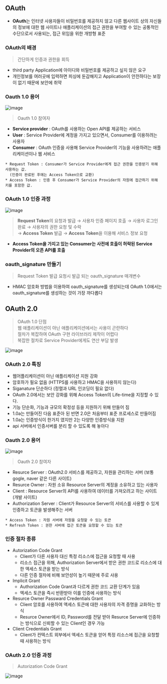 ## OAuth
* **OAuth**는 인터넷 사용자들이 비밀번호를 제공하지 않고 다른 웹사이트 상의 자신들의 정보에 대한 웹 사이트나 애플리케이션의 접근 권한을 부여할 수 있는 공통적인 수단으로서 사용되는, 접근 위임을 위한 개방형 표준
### OAuth의 배경
> 간단하게 인증과 권한을 회득
* third party Application에 아이디와 비밀번호를 제공하고 싶지 않은 요구
* 개인정보를 여러곳에 입력하면 피싱에 둔감해지고 Application이 안전하다는 보장이 없기 때문에 보안에 취약
### Oauth 1.0 용어
![image](https://user-images.githubusercontent.com/102463200/198908308-c62e06d5-22e4-49a0-bc98-d68c798c10b8.png)
> Oauth 1.0 참여자  
* **Service provider** : OAuth를 사용하는 Open API를 제공하는 서비스
* **User** : Service Provider에 계정을 가지고 있으면서, Consumer를 이용하려는 사용자
* **Consumer** : OAuth 인증을 사용해 Service Provider의 기능을 사용하려는 애플리케이션이나 웹 서비스
```
* Request Token : Consumer가 Service Provider에게 접근 권한을 인증받기 위해 사용하는 값.   
  (인증이 완료된 후에는 Access Token으로 교환)
* Access Token : 인증 후 Consumer가 Service Provider의 자원에 접근하기 위해 키를 포함한 값.
```
### OAuth 1.0 인증 과정
![image](https://user-images.githubusercontent.com/102463200/198912658-2e563274-2d5c-4f5d-aebd-9c9bd9cadea4.png)

> **Request Token**의 요청과 발급 → 사용자 인증 페이지 호출 → 사용자 로그인 완료 → 사용자의 권한 요청 및 수락  
> → **Access Token** 발급 → **Access Token**을 이용해 서비스 정보 요청
* **Access Token을 가지고 있는 Consumer는 사전에 호출이 허락된 Service Provider의 오픈 API를 호출**
### oauth_signature 만들기
> Request Token 발급 요청시 발급 되는 oauth_signature 매개변수
* HMAC 암호화 방법을 이용하여 oauth_signature를 생성되는데 OAuth 1.0에서는 oauth_signature를 생성하는 것이 가장 까다롭다
## OAuth 2.0
> OAuth 1.0 단점  
> 웹 애플리케이션이 아닌 애플리케이션에서는 사용이 곤란하다  
> 절차가 복잡하여 OAuth 구현 라이브러리 제작이 어렵다  
> 복잡한 절차로 Service Provider에게도 연산 부담 발생  

![image](https://user-images.githubusercontent.com/102463200/198911779-2fec867e-1117-40cd-9331-5209484aac1c.png)
### OAuth 2.0 특징
* 웹어플리케이션이 아닌 애플리케이션 지원 강화
* 암호하가 필요 없음 (HTTPS를 사용하고 HMAC을 사용하지 않는다)
* Siganature 단순하다 (정렬과 URL 인코딩이 필요 없다)
* OAuth 2.0에서는 보안 강화를 위해 Access Token의 Life-time을 지정할 수 있다.
* 기능 단순화, 기능과 규모의 확정성 등을 지원하기 위해 만들어 짐
* 1.0a는 만들어진 다음 표준아 된 반면 2.0은 처음부터 표준 프로세스로 만들어짐
* 1.0a는 인증방식이 한가지 였지만 2는 다양한 인증방식을 지원
* api 서버에서 인증서버를 분리 할 수 있도록 해 놓아다
### Oauth 2.0 용어
![image](https://user-images.githubusercontent.com/102463200/198912837-168d58e5-c504-45f2-9f67-ea37a3a151a6.png)

> Oauth 2.0 참여자
* Resurce Server : OAuth2.0 서비스를 제공하고, 자원을 관리하는 서버 (보통 gogle, naver 같은 다른 사이트)
* Resurce Owner : 자원 소유 Resource Server의 계정을 소유하고 있는 사용자
* Client : Resource Server의 API를 사용하여 데이터를 가져오려고 하는 사이트 (개발 사이트)
* Authorization Server : Client가 Resource Server의 서비스를 사용할 수 있게 인증하고 토큰을 발생해주는 서버
```
* Access Token : 자원 서버에 자원을 요청할 수 있는 토큰
* Refresh Token : 권한 서버에 접근 토큰을 요청할 수 있는 토큰
```
### 인증 절차 종류
* Autorization Code Grant 
  *  Client가 다른 사용자 대신 특정 리소스에 접근을 요청할 때 사용
  *  리소스 접근을 위해, Authorization Server에서 받은 권한 코드로 리소스에 대한 액세스 토큰을 받는 방식
  *  다른 인증 절차에 비해 보안성이 높기 때문에 주로 사용
* Implicit Grant
  * Authorization Code Grant과 다르게 권한 코드 교환 단계가 있음
  * 엑세스 토큰을 즉시 반환받아 이를 인증에 사용하는 방식
* Resurce Owner Passward Credentials Grant
  * Client 암호를 사용하여 액세스 토큰에 대한 사용자의 자격 증명을 교화하는 방식
  * Resurce Owner에서 ID, Password를 전달 받아 Resurce Server에 인증하는 방식으로 신뢰할 수 있는 Client인 경우 가능
* Client Credentials Grant
  * Client가 컨텍스트 외부에서 엑세스 토큰을 얻어 특정 리소스에 접근을 요청할 때 사용하는 방식 
### OAuth 2.0 인증 과정
> Autorization Code Grant  

![image](https://user-images.githubusercontent.com/102463200/198913234-cdf8f073-d2c8-4248-9549-9a6d28e4cc9a.png)
